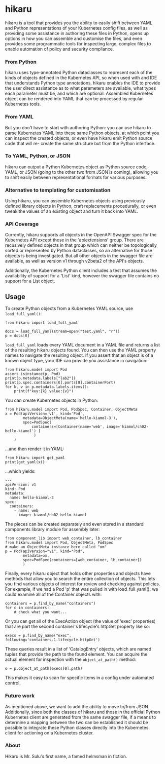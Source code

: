 # hikaru

hikaru is a tool that provides you the ability to easily shift between YAML and
Python representations of your Kubernetes config files, as well as providing some
assistance in authoring these files in Python, opens up options in how you can assemble and
customise the files, and even provides some programmatic tools for inspecting
large, complex files to enable automation of policy and security compliance.

### From Python

hikaru uses type-annotated Python dataclasses to represent each of the kinds of
objects defined in the Kubernetes API, so when used with and IDE that understands
Python type annotations, hikaru enables the IDE to provide the user direct assistance as
to what parameters are available, what types each parameter must be, and which
are optional. Assembled Kubernetes object can be rendered into YAML that can be
processed by regular Kubernetes tools.

### From YAML

But you don't have to start with authoring Python: you can use hikaru to parse
Kubernetes YAML into these same Python objects, at which point you can inspect
the created objects, or even have hikaru emit Python source code that will re-
create the same structure but from the Python interface.

### To YAML, Python, or JSON

hikaru can output a Python Kubernetes object as Python source code, YAML, or JSON
(going to the other two from JSON is coming), allowing you to shift easily
between representational formats for various purposes.

### Alternative to templating for customisation

Using hikaru, you can assemble Kubernetes objects using previously defined library
objects in Python, craft replacements procedurally, or even tweak the values of
an existing object and turn it back into YAML.

### API Coverage

Currently, hikaru supports all objects in the OpenAPI Swagger spec for the
Kubernetes API except those in the 'apiextensions' group. There are recusively
defined objects in that group which can neither be topologically sorted or
represented by Python dataclasses, so an alternative for those objects is being
investigated. But all other objects in the swagger file are available, as well
as version v1 through v2beta2 of the API's objects.

Additionally, the Kubernetes Python client includes a test that assumes the
availability of support for a 'List' kind, however the swagger file contains
no support for a List object.

## Usage

To create Python objects from a Kubernetes YAML source, use ``load_full_yaml()``:


    from hikaru import load_full_yaml
    
    docs = load_full_yaml(stream=open("test.yaml", "r"))
    p = docs[0]

``load_full_yaml`` loads every YAML document in a YAML file and returns a list
of the resulting hikaru objects found. You can then use the YAML property
names to navigate the resulting object. If you assert that an object is of a
known object type, your IDE can provide you assistance in navigation:


    from hikaru.model import Pod
    assert isinstance(p, Pod)
    print(p.metadata.labels["lab2"])
    print(p.spec.containers[0].ports[0].containerPort)
    for k, v in p.metadata.labels.items():
        print(f"key:{k} value:{v}")
        
You can create Kubernetes objects in Python:

    from hikaru.model import Pod, PodSpec, Container, ObjectMeta
    x = Pod(apiVersion='v1', kind='Pod',
            metadata=ObjectMeta(name='hello-kiamol-3'),
            spec=PodSpec(
                containers=[Container(name='web', image='kiamol/ch02-hello-kiamol') ]
                 )
        )
        
...and then render it in YAML:

    from hikaru import get_yaml
    print(get_yaml(x))

...which yields:

    ---
    apiVersion: v1
    kind: Pod
    metadata:
      name: hello-kiamol-3
    spec:
      containers:
        - name: web
          image: kiamol/ch02-hello-kiamol

The pieces can be created separately and even stored in a standard components
library module for assembly later:

    from component_lib import web_container, lb_container
    from hikaru.model import Pod, ObjectMeta, PodSpec
    # make an ObjectMeta instance here called "om"
    p = Pod(apiVersion="v1", kind="Pod",
            metadata=om,
            spec=PodSpec(containers=[web_container, lb_container])
            )

Finally, every hikaru object that holds other properties and objects have methods
that allow you to search the entire collection of objects. This lets you find various
objects of interest for review and checking against policies. For example, if we
had a Pod 'p' that was pulled in with load_full_yaml(), we could examine
all of the Container objects with:

    containers = p.find_by_name("containers")
    for c in containers:
        # check what you want...
        
Or you can get all of the ExecAction object (the value of 'exec'
properties) that are part the second container's lifecycle's httpGet
property like so:

    execs = p.find_by_name("exec", following='containers.1.lifecycle.httpGet')
    
These queries result in a list of 'CatalogEntry' objects, which are
named tuples that provide the path to the found element. You can 
acquire the actual element for inspection with the `object_at_path()`
method:

    o = p.object_at_path(execs[0].path)
    
This makes it easy to scan for specific items in a config under automated control.

### Future work

As mentioned above, we want to add the ability to move to/from JSON.
Additionally, since both the classes of hikaru and those in the official Python
Kubernetes client are generated from the same swagger file, if a means to
determine a mapping between the two can be established it should be possible to integrate
these Python classes directly into the Kubernetes client for actioning on a Kubernetes
cluster.

### About

Hikaru is Mr. Sulu's first name, a famed helmsman in fiction.
